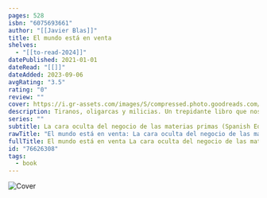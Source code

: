 ```yaml
---
pages: 528
isbn: "6075693661"
author: "[[Javier Blas]]"
title: El mundo está en venta
shelves:
  - "[[to-read-2024]]"
datePublished: 2021-01-01
dateRead: "[[]]"
dateAdded: 2023-09-06
avgRating: "3.5"
rating: "0"
review: ""
cover: https://i.gr-assets.com/images/S/compressed.photo.goodreads.com/books/1673875785l/76626308.jpg
description: Tiranos, oligarcas y milicias. Un trepidante libro que nos sumerge en el oscuro mundo del mercado de materias primas. Las empresas encargadas de la compraventa de materias primas mueven 17 billones de dólares al año. O lo que es lo un tercio de la economía global. Nos proporcionan el café que bebemos, los metales con los que se fabrican nuestros teléfonos y la gasolina de los coches que conducimos y, sin embargo, pocas veces nos detenemos a pensar quiénes son, así como de dónde proceden esas materias primas. Javier Blas y Jack Farchy sacan a la luz uno de los aspectos menos conocidos de la globalizació las actividades de las empresas que compran, acumulan y venden los recursos del planeta. Esta es la historia de un pequeño grupo de empresarios que se convirtieron en los principales actores de la economía internacional. Bajo la mirada de los reguladores y las autoridades de Occidente, ayudaron a Saddam Hussein a vender su petróleo, financiaron a las fuerzas rebeldes libias durante la Primavera Árabe, y permitieron que Vladímir Putin sorteara estrictas sanciones económicas. Desconocidos, apolíticos y con contactos en todas las esferas se saltan embargos, leyes y conflictos con tal de mantener a la población de Occidente alimentada y las estanterías de sus comercios llenas. «Javier Blas y Jack Farchy deberían de estar esperando la llamada de Hollywood. Contiene al menos media docena de hilos narrativos que formarían la base de un buen  thriller . Pero el principal logro de los autores es someter a los principales actores de las materias primas, y su impacto en el mundo real, a un adecuado escrutinio crítico.»  Cinco Días «Te atrapa de principio a fin.»   The Economist Tiranos, oligarcas y milicias. Un trepidante libro que nos sumerge en el oscuro mundo del mercado de materias primas.
series: ""
subtitle: La cara oculta del negocio de las materias primas (Spanish Edition)
rawTitle: "El mundo está en venta: La cara oculta del negocio de las materias primas (Spanish Edition)"
fullTitle: El mundo está en venta La cara oculta del negocio de las materias primas Spanish Edition
id: "76626308"
tags:
  - book
---
```

![Cover](https:&#x2F;&#x2F;i.gr-assets.com&#x2F;images&#x2F;S&#x2F;compressed.photo.goodreads.com&#x2F;books&#x2F;1673875785l&#x2F;76626308.jpg)
